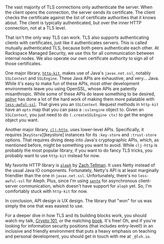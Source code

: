 <!--
.. title: HTTPS requests with client certificates in Clojure
.. slug: https-requests-with-client-certificates-in-clojure
.. date: 2015-07-02 08:53:20 UTC-07:00
.. tags: security
.. category:
.. link:
.. description:
.. type: text
-->

The vast majority of TLS connections only authenticate the
server. When the client opens the connection, the server sends its
certificate. The client checks the certificate against the list of
certificate authorities that it knows about. The client is typically
authenticated, but over the inner HTTP connection, not at a TLS level.

That isn't the only way TLS can work. TLS also supports authenticating
clients with certificates, just like it authenticates servers. This is
called mutually authenticated TLS, because both peers authenticate
each other. At Rackspace Managed Security, we use this for all
communication between internal nodes. We also operate our own
certificate authority to sign all of those certificates.

One major library, [`http-kit`][http-kit], makes use of Java's
`javax.net.ssl`, notably `SSLContext` and `SSLEngine`. These Java APIs
are exhaustive, and very... Java. While it's easy to make fun of these
APIs, most other development environments leave you using OpenSSL,
whose APIs are patently misanthropic. While some of these APIs do
leave something to be desired, [aphyr][aphyr] has done a lot of the
hard work of making them more palatable with
[`less-awful-ssl`][less-awful-ssl]. That gives you an
`SSLContext`. Request methods in `http-kit` have an `opts` map that
you can pass a `:sslengine` object to. Given an `SSLContext`, you just
need to do `(.createSSLEngine ctx)` to get the engine object you want.

Another major library, [`clj-http`][clj-http], uses lower-level
APIs. Specifically, it requires [`KeyStore`][keystore] instances for
its `:key-store` and `:trust-store` options. That requires diving deep
into Java's cryptographic APIs, which, as mentioned before, might be
something you want to avoid. While `clj-http` is probably the most
popular library, if you want to do fancy TLS tricks, you probably want
to use `http-kit` instead for now.

My favorite HTTP library is [`aleph`][aleph] by
[Zach Tellman][ztellman].  It uses Netty instead of the usual Java IO
components. Fortunately, Netty's API is at least marginally friendlier
than the one in `javax.net.ssl`. Unfortunately, there's no
`less-awful-ssl` for Aleph. Plus, since I'm using [`sente`][sente] for
asynchronous client-server communication, which doesn't have support
for `aleph` yet. So, I'm comfortably stuck with `http-kit` for now.

In conclusion, API design *is* UX design. The library that "won" for
us was simply the one that was easiest to use.

For a deeper dive in how TLS and its building blocks work, you should
watch my talk, [Crypto 101][talk], or the matching [book][book]. It's
free! Oh, and if you're looking for information security positions
(that includes entry-level!) in an inclusive and friendly environment
that puts a heavy emphasis on teaching and personal development, you
should get in touch with me at `_@lvh.io`.

[clj-http]: https://github.com/dakrone/clj-http
[http-kit]: https://github.com/http-kit/http-kit
[aphyr]: https://aphyr.com/
[less-awful-ssl]: https://github.com/aphyr/less-awful-ssl
[http-kit-sslengine]: https://github.com/http-kit/http-kit/blob/230d5aabe3f2a410000dca3f4b5de78464963fcc/src/org/httpkit/client.clj#L67-L68
[aleph]: http://aleph.io/
[ztellman]: http://ideolalia.com/
[sente]: https://github.com/ptaoussanis/sente
[talk]: https://www.youtube.com/watch?v=3rmCGsCYJF8
[book]: https://www.crypto101.io
